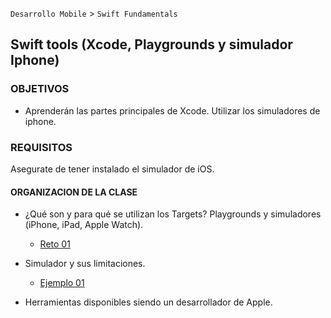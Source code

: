 
`Desarrollo Mobile` > `Swift Fundamentals`

## Swift tools (Xcode, Playgrounds y simulador Iphone)

### OBJETIVOS 

- Aprenderán las partes principales de Xcode. Utilizar los simuladores de iphone.


### REQUISITOS

Asegurate de tener instalado el simulador de iOS.


#### ORGANIZACION DE LA CLASE 

 - ¿Qué son y para qué se utilizan los Targets?
 Playgrounds y simuladores (iPhone, iPad, Apple Watch).
 
  	- [Reto 01](Reto-01)

 - Simulador y sus limitaciones.

 	- [Ejemplo 01](Ejemplo-01)
  
 - Herramientas disponibles siendo un desarrollador de Apple.